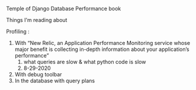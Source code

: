Temple of Django Database Performance book   

Things I'm reading about

Profiling :   
1. With “New Relic, an Application Performance Monitoring service whose major benefit is collecting in-depth information about your application’s performance”   
   1. what queries are slow & what python code is slow
   1. 8-29-2020
2. With debug toolbar
3. In the database with query plans
